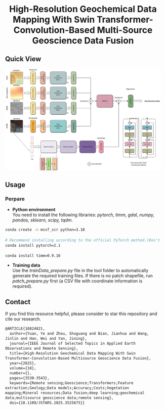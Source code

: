 # <center>High-Resolution Geochemical Data Mapping With Swin Transformer-Convolution-Based Multi-Source Geoscience Data Fusion

## Quick View
![MSSF-SCR](img/model.png)

## Usage
### Perpare
- **Python environment**  
You need to install the following libraries: *pytorch, timm, gdal, numpy, pandas, sklearn, scipy, tqdm*.
```bash
conda create -n mssf_scr python=3.10

# Recommend installing according to the official PyTorch method.(Don't use the following)
conda install pytorch=2.1

conda install timm=0.9.16
```

- **Training data**  
Use the *trainData_prepare.py* file in the tool folder to automatically generate the required training files. If there is no patch shapefile, run *patch_prepare.py* first (a CSV file with coordinate information is required).

## Contact
If you find this resource helpful, please consider to star this repository and cite our research.  
```
@ARTICLE{10824821,
  author={Yuan, Ye and Zhou, Shuguang and Bian, Jianhua and Wang, Jinlin and Han, Wei and Yan, Jining},
  journal={IEEE Journal of Selected Topics in Applied Earth Observations and Remote Sensing}, 
  title={High-Resolution Geochemical Data Mapping With Swin Transformer-Convolution-Based Multisource Geoscience Data Fusion}, 
  year={2025},
  volume={18},
  number={},
  pages={3530-3543},
  keywords={Remote sensing;Geoscience;Transformers;Feature extraction;Geology;Data models;Accuracy;Costs;Vegetation mapping;Mineral resources;Data fusion;deep learning;geochemical data;multisource geoscience data;remote sensing},
  doi={10.1109/JSTARS.2025.3525675}}
```